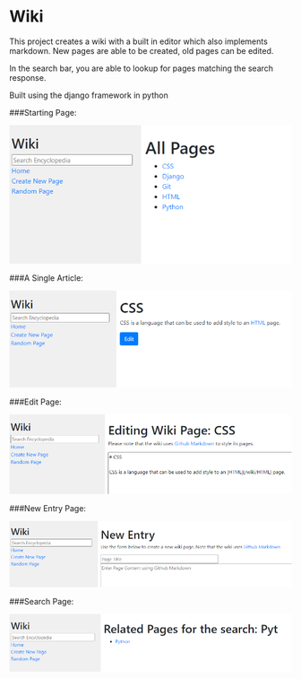 # Wiki

This project creates a wiki with a built in editor which also implements markdown.
New pages are able to be created, old pages can be edited.

In the search bar, you are able to lookup for pages matching the search response.

Built using the django framework in python


###Starting Page:

![Start Page](/Images/Main%20Page.png)

###A Single Article:

![Article](/Images/Article%20Page.png)


###Edit Page:

![Article](/Images/Edit%20Page.png)


###New Entry Page:

![Article](/Images/New%20Entry%20Page.png)


###Search Page:

![Article](/Images/Search%20Page.png)